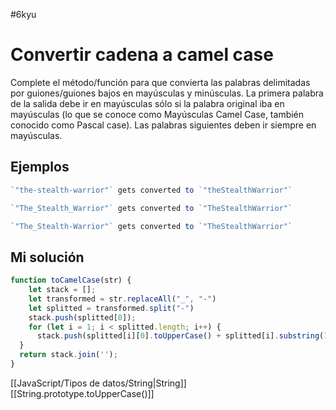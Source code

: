 #6kyu

# Convertir cadena a camel case

Complete el método/función para que convierta las palabras delimitadas por guiones/guiones bajos en mayúsculas y minúsculas. La primera palabra de la salida debe ir en mayúsculas sólo si la palabra original iba en mayúsculas (lo que se conoce como Mayúsculas Camel Case, también conocido como Pascal case). Las palabras siguientes deben ir siempre en mayúsculas.

## Ejemplos

```js
`"the-stealth-warrior"` gets converted to `"theStealthWarrior"`

`"The_Stealth_Warrior"` gets converted to `"TheStealthWarrior"`

`"The_Stealth-Warrior"` gets converted to `"TheStealthWarrior"`
```

## Mi solución

```js
function toCamelCase(str) {
    let stack = [];
    let transformed = str.replaceAll("_", "-")
    let splitted = transformed.split("-")
    stack.push(splitted[0]);
    for (let i = 1; i < splitted.length; i++) {
      stack.push(splitted[i][0].toUpperCase() + splitted[i].substring(1));
  }
  return stack.join('');
}
```

[[JavaScript/Tipos de datos/String|String]]
[[String.prototype.toUpperCase()]]
